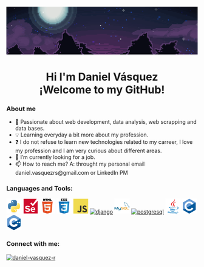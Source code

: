 <!---
Daniicecream/Daniicecream is a ✨ special ✨ repository because its `README.md` (this file) appears on your GitHub profile.
You can click the Preview link to take a look at your changes.
--->

![Daniel Vásquez Banner](https://github.com/Daniicecream/Daniicecream/blob/main/Night%20at%20woods%20Banner.png?raw=true)

<!-- Visitors Countdown 
<p align="left"> <img src="https://komarev.com/ghpvc/?username=daniicecream&label=Profile%20views&color=0e75b6&style=flat" alt="daniicecream" /> </p> -->

<!-- Trophies 
<p align="left"><a href="https://github.com/ryo-ma/github-profile-trophy"><img src="https://github-profile-trophy.vercel.app/?username=daniicecream" alt="daniicecream" /></a></p> -->

<h1 align="center"> Hi I'm Daniel Vásquez <br /> ¡Welcome to my GitHub! </h1>

<h3>About me</h3>
        <ul>
          <li>👀 Passionate about web development, data analysis, web scrapping and data bases.</li>
          <li>💡 Learning everyday a bit more about my profession.</li>   
          <li>❓ I do not refuse to learn new technologies related to my carreer, I love my profession and I am very curious about different areas.</li>
          <li>🌱 I’m currently looking for a job.</li>
          <li>📫 How to reach me? A: throught my personal email daniel.vasquezrs@gmail.com or LinkedIn PM</li>
        </ul>

<!--
<h3>Other projects:</h3> 
<ul>
        <li>https://p00-davr-inmobiliaria.netlify.app</li>
        <li>https://p02-davr-dvfyi.netlify.app</li>
</ul>
-->

<!-- Skills Section -->
<h3 align="left">Languages and Tools:</h3>
<p align="left">  
<a href="https://www.python.org" target="_blank" rel="noreferrer"> <img src="https://raw.githubusercontent.com/devicons/devicon/master/icons/python/python-original.svg" alt="python" width="40" height="40"/></a>
<a href="https://www.selenium.dev/documentation" target="_blank" rel="noreferrer"> <img src="https://raw.githubusercontent.com/devicons/devicon/master/icons/selenium/selenium-original.svg" alt="selenium" width="40" height="40"/></a>
<a href="https://www.w3.org/html/" target="_blank" rel="noreferrer"> <img src="https://raw.githubusercontent.com/devicons/devicon/master/icons/html5/html5-original-wordmark.svg" alt="html5" width="40" height="40"/></a>
<a href="https://www.w3schools.com/css/" target="_blank" rel="noreferrer"> <img src="https://raw.githubusercontent.com/devicons/devicon/master/icons/css3/css3-original-wordmark.svg" alt="css3" width="40" height="40"/></a> 
<a href="https://developer.mozilla.org/en-US/docs/Web/JavaScript" target="_blank" rel="noreferrer"> <img src="https://raw.githubusercontent.com/devicons/devicon/master/icons/javascript/javascript-original.svg" alt="javascript" width="40" height="40"/></a> 
<a href="https://www.djangoproject.com/" target="_blank" rel="noreferrer"> <img src="https://albindev.netlify.app/django.png" alt="django" width="40" height="40"/></a>  
<a href="https://www.mysql.com/" target="_blank" rel="noreferrer"> <img src="https://raw.githubusercontent.com/devicons/devicon/master/icons/mysql/mysql-original-wordmark.svg" alt="mysql" width="40" height="40"/></a>   
<a href="https://www.postgresql.org" target="_blank" rel="noreferrer"> <img src="https://www.postgresql.org/media/img/about/press/elephant.png" alt="postgresql" width="40" height="40"/></a> 
<a href="https://www.java.com" target="_blank" rel="noreferrer"> <img src="https://raw.githubusercontent.com/devicons/devicon/master/icons/java/java-original.svg" alt="java" width="40" height="40"/></a>
<a href="https://www.cprogramming.com/" target="_blank" rel="noreferrer"> <img src="https://raw.githubusercontent.com/devicons/devicon/master/icons/c/c-original.svg" alt="c" width="40" height="40"/></a> 
<a href="https://www.w3schools.com/cpp/" target="_blank" rel="noreferrer"> <img src="https://raw.githubusercontent.com/devicons/devicon/master/icons/cplusplus/cplusplus-original.svg" alt="cplusplus" width="40" height="40"/></a> 

<h3 align="left">Connect with me:</h3>
<p align="left"><a href="https://linkedin.com/in/daniel-vasquez-r" target="blank"><img align="center" src="https://raw.githubusercontent.com/rahuldkjain/github-profile-readme-generator/master/src/images/icons/Social/linked-in-alt.svg" alt="daniel-vasquez-r" height="30" width="40" /></a></p>              

<!-- Stats Blocks 
<p><img align="left" src="https://github-readme-stats.vercel.app/api/top-langs?username=daniicecream&show_icons=true&locale=en&layout=compact" alt="daniicecream" /></p> 

<p>&nbsp;<img align="center" src="https://github-readme-stats.vercel.app/api?username=daniicecream&show_icons=true&locale=en" alt="daniicecream" /></p>

<p><img align="center" src="https://github-readme-streak-stats.herokuapp.com/?user=daniicecream&" alt="daniicecream" /></p> 
-->
